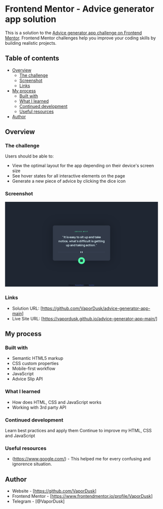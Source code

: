 # Frontend Mentor - Advice generator app solution

This is a solution to the [Advice generator app challenge on Frontend Mentor](https://www.frontendmentor.io/challenges/advice-generator-app-QdUG-13db). Frontend Mentor challenges help you improve your coding skills by building realistic projects.

## Table of contents

- [Overview](#overview)
  - [The challenge](#the-challenge)
  - [Screenshot](#screenshot)
  - [Links](#links)
- [My process](#my-process)
  - [Built with](#built-with)
  - [What I learned](#what-i-learned)
  - [Continued development](#continued-development)
  - [Useful resources](#useful-resources)
- [Author](#author)

## Overview

### The challenge

Users should be able to:

- View the optimal layout for the app depending on their device's screen size
- See hover states for all interactive elements on the page
- Generate a new piece of advice by clicking the dice icon

### Screenshot

![](./screenshot.jpeg)

### Links

- Solution URL: [https://github.com/VaporDusk/advice-generator-app-main]
- Live Site URL: [https://vapordusk.github.io/advice-generator-app-main/]

## My process

### Built with

- Semantic HTML5 markup
- CSS custom properties
- Mobile-first workflow
- JavaScript
- Advice Slip API

### What I learned

- How does HTML, CSS and JavaScript works
- Working with 3rd party API

### Continued development

Learn best practices and apply them
Continue to improve my HTML, CSS and JavaScript

### Useful resources

- (https://www.google.com/) - This helped me for every confusing and ignorence situation.

## Author

- Website - [https://github.com/VaporDusk]
- Frontend Mentor - [https://www.frontendmentor.io/profile/VaporDusk]
- Telegram - [@VaporDusk]